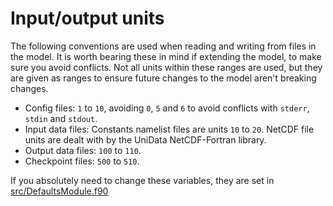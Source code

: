 # Input/output units

The following conventions are used when reading and writing from files in the model. It is worth bearing these in mind if extending the model, to make sure you avoid conflicts. Not all units within these ranges are used, but they are given as ranges to ensure future changes to the model aren't breaking changes.

- Config files: `1` to `10`, avoiding `0`, `5` and `6` to avoid conflicts with `stderr`, `stdin` and `stdout`.
- Input data files: Constants namelist files are units `10` to `20`. NetCDF file units are dealt with by the UniData NetCDF-Fortran library.
- Output data files: `100` to `110`.
- Checkpoint files: `500` to `510`.

If you absolutely need to change these variables, they are set in [src/DefaultsModule.f90](../src/DefaultsModule.f90)